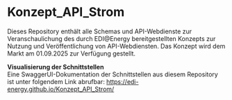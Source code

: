 # Konzept_API_Strom
Dieses Repository enthält alle Schemas und API-Webdienste zur Veranschaulichung des durch EDI@Energy bereitgestellten Konzepts zur Nutzung und Veröffentlichung von API-Webdiensten. Das Konzept wird dem Markt am 01.09.2025 zur Verfügung gestellt.

**Visualisierung der Schnittstellen**  
Eine SwaggerUI-Dokumentation der Schnittstellen aus diesem Repository ist unter folgendem Link abrufbar: https://edi-energy.github.io/Konzept_API_Strom/
